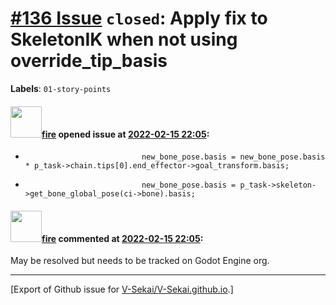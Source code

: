 # [\#136 Issue](https://github.com/V-Sekai/V-Sekai.github.io/issues/136) `closed`: Apply fix to SkeletonIK when not using override_tip_basis
**Labels**: `01-story-points`


#### <img src="https://avatars.githubusercontent.com/u/32321?u=c2e06a3d2b49a467aa907e54aa259516440267cc&v=4" width="50">[fire](https://github.com/fire) opened issue at [2022-02-15 22:05](https://github.com/V-Sekai/V-Sekai.github.io/issues/136):

-                               new_bone_pose.basis = new_bone_pose.basis * p_task->chain.tips[0].end_effector->goal_transform.basis;
+                               new_bone_pose.basis = p_task->skeleton->get_bone_global_pose(ci->bone).basis;

#### <img src="https://avatars.githubusercontent.com/u/32321?u=c2e06a3d2b49a467aa907e54aa259516440267cc&v=4" width="50">[fire](https://github.com/fire) commented at [2022-02-15 22:05](https://github.com/V-Sekai/V-Sekai.github.io/issues/136#issuecomment-1107840404):

May be resolved but needs to be tracked on Godot Engine org.


-------------------------------------------------------------------------------



[Export of Github issue for [V-Sekai/V-Sekai.github.io](https://github.com/V-Sekai/V-Sekai.github.io).]

